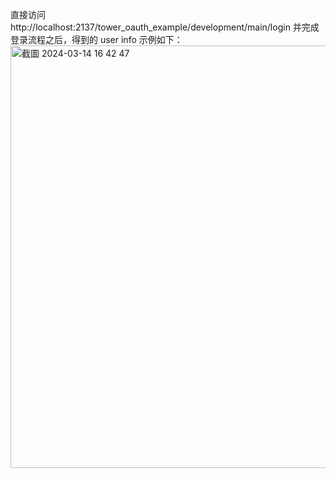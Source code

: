 直接访问 http://localhost:2137/tower_oauth_example/development/main/login
并完成登录流程之后，得到的 user info 示例如下：
<img width="676" alt="截圖 2024-03-14 16 42 47" src="https://github.com/CptBreeza/tower-oauth2-example/assets/9390244/ae0d520e-787b-4e5b-af67-4dc1e15e5eb3">
